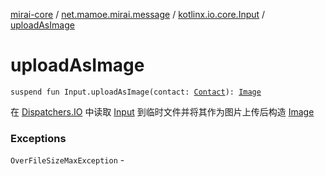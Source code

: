 [mirai-core](../../index.md) / [net.mamoe.mirai.message](../index.md) / [kotlinx.io.core.Input](index.md) / [uploadAsImage](./upload-as-image.md)

# uploadAsImage

`suspend fun Input.uploadAsImage(contact: `[`Contact`](../../net.mamoe.mirai.contact/-contact/index.md)`): `[`Image`](../../net.mamoe.mirai.message.data/-image/index.md)

在 [Dispatchers.IO](#) 中读取 [Input](#) 到临时文件并将其作为图片上传后构造 [Image](../../net.mamoe.mirai.message.data/-image/index.md)

### Exceptions

`OverFileSizeMaxException` - 